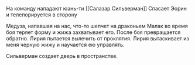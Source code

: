 На команду нападают юань-ти
[[Салазар Сильверман]] Спасает Эорин и телепорируется в сторону

Медуза, напавшая на нас, что-то шепчет на драконьем
Малак во время боя теряет форму и жижа захватывает его.
После боя превращается обратно. Лирия пытается вылечить от проклятия. Лирия вытаскивает из меня черную жижу и научается ею управлять.

Сильверман создает дверь в пространстве.